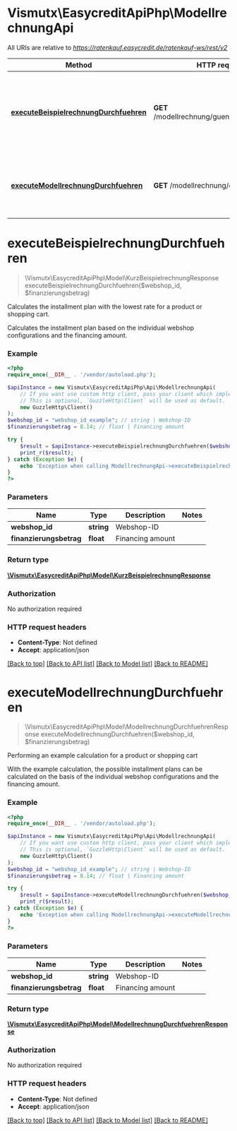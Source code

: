 # Vismutx\EasycreditApiPhp\ModellrechnungApi

All URIs are relative to *https://ratenkauf.easycredit.de/ratenkauf-ws/rest/v2*

Method | HTTP request | Description
------------- | ------------- | -------------
[**executeBeispielrechnungDurchfuehren**](ModellrechnungApi.md#executeBeispielrechnungDurchfuehren) | **GET** /modellrechnung/guenstigsterRatenplan | Calculates the installment plan with the lowest rate for a product or shopping cart.
[**executeModellrechnungDurchfuehren**](ModellrechnungApi.md#executeModellrechnungDurchfuehren) | **GET** /modellrechnung/durchfuehren | Performing an example calculation for a product or shopping cart


# **executeBeispielrechnungDurchfuehren**
> \Vismutx\EasycreditApiPhp\Model\KurzBeispielrechnungResponse executeBeispielrechnungDurchfuehren($webshop_id, $finanzierungsbetrag)

Calculates the installment plan with the lowest rate for a product or shopping cart.

Calculates the installment plan based on the individual webshop configurations and the financing amount.

### Example
```php
<?php
require_once(__DIR__ . '/vendor/autoload.php');

$apiInstance = new Vismutx\EasycreditApiPhp\Api\ModellrechnungApi(
    // If you want use custom http client, pass your client which implements `GuzzleHttp\ClientInterface`.
    // This is optional, `GuzzleHttp\Client` will be used as default.
    new GuzzleHttp\Client()
);
$webshop_id = "webshop_id_example"; // string | Webshop-ID
$finanzierungsbetrag = 8.14; // float | Financing amount

try {
    $result = $apiInstance->executeBeispielrechnungDurchfuehren($webshop_id, $finanzierungsbetrag);
    print_r($result);
} catch (Exception $e) {
    echo 'Exception when calling ModellrechnungApi->executeBeispielrechnungDurchfuehren: ', $e->getMessage(), PHP_EOL;
}
?>
```

### Parameters

Name | Type | Description  | Notes
------------- | ------------- | ------------- | -------------
 **webshop_id** | **string**| Webshop-ID |
 **finanzierungsbetrag** | **float**| Financing amount |

### Return type

[**\Vismutx\EasycreditApiPhp\Model\KurzBeispielrechnungResponse**](../Model/KurzBeispielrechnungResponse.md)

### Authorization

No authorization required

### HTTP request headers

 - **Content-Type**: Not defined
 - **Accept**: application/json

[[Back to top]](#) [[Back to API list]](../../README.md#documentation-for-api-endpoints) [[Back to Model list]](../../README.md#documentation-for-models) [[Back to README]](../../README.md)

# **executeModellrechnungDurchfuehren**
> \Vismutx\EasycreditApiPhp\Model\ModellrechnungDurchfuehrenResponse executeModellrechnungDurchfuehren($webshop_id, $finanzierungsbetrag)

Performing an example calculation for a product or shopping cart

With the example calculation, the possible installment plans can be calculated on the basis of the individual webshop configurations and the financing amount.

### Example
```php
<?php
require_once(__DIR__ . '/vendor/autoload.php');

$apiInstance = new Vismutx\EasycreditApiPhp\Api\ModellrechnungApi(
    // If you want use custom http client, pass your client which implements `GuzzleHttp\ClientInterface`.
    // This is optional, `GuzzleHttp\Client` will be used as default.
    new GuzzleHttp\Client()
);
$webshop_id = "webshop_id_example"; // string | Webshop-ID
$finanzierungsbetrag = 8.14; // float | Financing amount

try {
    $result = $apiInstance->executeModellrechnungDurchfuehren($webshop_id, $finanzierungsbetrag);
    print_r($result);
} catch (Exception $e) {
    echo 'Exception when calling ModellrechnungApi->executeModellrechnungDurchfuehren: ', $e->getMessage(), PHP_EOL;
}
?>
```

### Parameters

Name | Type | Description  | Notes
------------- | ------------- | ------------- | -------------
 **webshop_id** | **string**| Webshop-ID |
 **finanzierungsbetrag** | **float**| Financing amount |

### Return type

[**\Vismutx\EasycreditApiPhp\Model\ModellrechnungDurchfuehrenResponse**](../Model/ModellrechnungDurchfuehrenResponse.md)

### Authorization

No authorization required

### HTTP request headers

 - **Content-Type**: Not defined
 - **Accept**: application/json

[[Back to top]](#) [[Back to API list]](../../README.md#documentation-for-api-endpoints) [[Back to Model list]](../../README.md#documentation-for-models) [[Back to README]](../../README.md)

